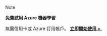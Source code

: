 > [!NOTE]
> 
> **免費試用 Azure 機器學習**
>
> 無需信用卡或 Azure 訂用帳戶。 <a href="https://studio.azureml.net/?selectAccess=true&o=2" target="_blank">**立即開始使用 >**.</a>
> 
> 

